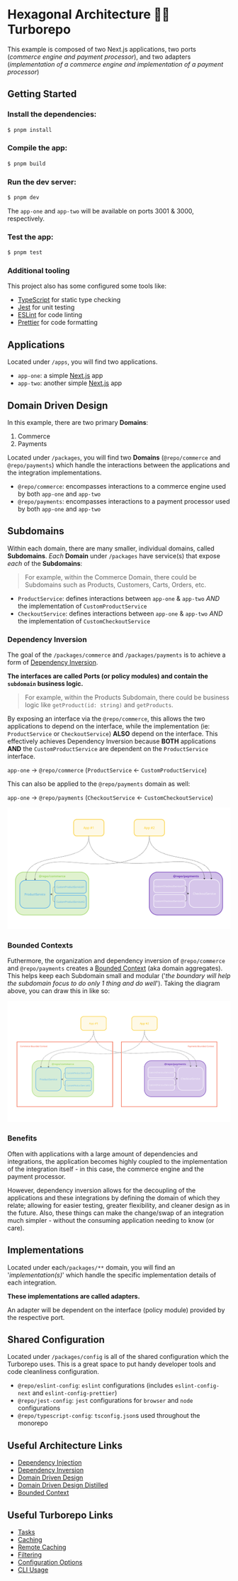 # Hexagonal Architecture 🤝🏼 Turborepo


This example is composed of two Next.js applications, two ports (_commerce engine and payment processor_), and two adapters (_implementation of a commerce engine and implementation of a payment processor_)

## Getting Started

### Install the dependencies:
```zsh
$ pnpm install
```
### Compile the app:
```zsh
$ pnpm build
```
### Run the dev server:
```zsh
$ pnpm dev
```
The `app-one` and `app-two` will be available on ports 3001 & 3000, respectively.

### Test the app:
```zsh
$ pnpm test
```

### Additional tooling

This project also has some configured some tools like:

- [TypeScript](https://www.typescriptlang.org/) for static type checking
- [Jest](https://jestjs.io/) for unit testing
- [ESLint](https://eslint.org/) for code linting
- [Prettier](https://prettier.io) for code formatting

## Applications

Located under `/apps`, you will find two applications.

- `app-one`: a simple [Next.js](https://nextjs.org/) app
- `app-two`: another simple [Next.js](https://nextjs.org/) app

## Domain Driven Design

In this example, there are two primary **Domains**: 

1. Commerce
2. Payments

Located under `/packages`, you will find two **Domains** (`@repo/commerce` and `@repo/payments`) which handle the interactions between the applications and the integration implementations.

- `@repo/commerce`: encompasses interactions to a commerce engine used by both `app-one` and `app-two`
- `@repo/payments`: encompasses interactions to a payment processor used by both `app-one` and `app-two`

## Subdomains

Within each domain, there are many smaller, individual domains, called **Subdomains**.  *Each* **Domain** under `/packages` have service(s) that expose _each_ of the **Subdomains**:

> For example, within the Commerce Domain, there could be Subdomains such as Products, Customers, Carts, Orders, etc.

- `ProductService`: defines interactions between `app-one` & `app-two` *AND* the implementation of `CustomProductService`
- `CheckoutService`: defines interactions between `app-one` & `app-two` *AND* the implementation of `CustomCheckoutService`


### Dependency Inversion

The goal of the `/packages/commerce` and `/packages/payments` is to achieve a form of [Dependency Inversion](https://tanzu.vmware.com/developer/blog/write-more-maintainable-testable-code-with-dependency-injection/).

**The interfaces are called Ports (or policy modules) and contain the `subdomain` business logic.**

> For example, within the Products Subdomain, there could be business logic like `getProduct(id: string)` and `getProducts`.

By exposing an interface via the `@repo/commerce`, this allows the two applications to depend on the interface, while the implementation (ie: `ProductService` or `CheckoutService`) **ALSO** depend on the interface.  This effectively achieves Dependency Inversion because **BOTH** applications **AND** the `CustomProductService` are dependent on the `ProductService` interface.

`app-one` -> `@repo/commerce` (`ProductService` <- `CustomProductService`)

This can also be applied to the `@repo/payments` domain as well:

`app-one` -> `@repo/payments` (`CheckoutService` <- `CustomCheckoutService`)

![Dependency Inversion Diagram](./docs/img/dependency_inversion_diagram.png)

### Bounded Contexts

Futhermore, the organization and dependency inversion of `@repo/commerce` and `@repo/payments` creates a [Bounded Context](https://martinfowler.com/bliki/BoundedContext.html) (aka domain aggregates).  This helps keep each Subdomain small and modular ('_the boundary will help the subdomain focus to do only 1 thing and do well_').  Taking the diagram above, you can draw this in like so:

![Bounded Context Diagram](./docs/img/bounded_context_diagram.png)


### Benefits

Often with applications with a large amount of dependencies and integrations, the application becomes highly coupled to the implementation of the integration itself - in this case, the commerce engine and the payment processor.

However, dependency inversion allows for the decoupling of the applications and these integrations by defining the domain of which they relate; allowing for easier testing, greater flexibility, and cleaner design as in the future.  Also, these things can make the change/swap of an integration much simpler - without the consuming application needing to know (or care).


## Implementations

Located under each`/packages/**` domain, you will find an '_implementation(s)_' which handle the specific implementation details of each integration. 

**These implementations are called adapters.**

An adapter will be dependent on the interface (policy module) provided by the respective port.


## Shared Configuration

Located under `/packages/config` is all of the shared configuration which the Turborepo uses. This is a great space to put handy developer tools and code cleanliness configuration.

- `@repo/eslint-config`: `eslint` configurations (includes `eslint-config-next` and `eslint-config-prettier`)
- `@repo/jest-config`: `jest` configurations for `browser` and `node` configurations
- `@repo/typescript-config`: `tsconfig.json`s used throughout the monorepo

## Useful Architecture Links
- [Dependency Injection](https://tanzu.vmware.com/developer/blog/write-more-maintainable-testable-code-with-dependency-injection/)
- [Dependency Inversion](https://tanzu.vmware.com/developer/blog/write-more-maintainable-testable-code-with-dependency-injection/)
- [Domain Driven Design](https://www.amazon.com/Domain-Driven-Design-Tackling-Complexity-Software/dp/0321125215)
- [Domain Driven Design Distilled](https://www.amazon.com/Domain-Driven-Design-Distilled-Vaughn-Vernon/dp/0134434420/ref=sr_1_1?crid=18YX1CM0VZZ2I&dib=eyJ2IjoiMSJ9.V38g5Do5w5nrE6OQbkJUMAIMZ5R0jvlcHZNXNSwxAsN6Cvp7aoGHTmGnqMSIzAkIO64RYPifAb88wqe9ypUnBwkICYx44hb1nu14DzrZV9A.N6Y0NsIsh-yrxzTmRa3Em9f3m1OMy00lmuuxA2QU8Mo&dib_tag=se&keywords=domain+driven+design+distilled&qid=1708559810&s=books&sprefix=domain+driven+design+distilled%2Cstripbooks%2C89&sr=1-1)
- [Bounded Context](https://martinfowler.com/bliki/BoundedContext.html)


## Useful Turborepo Links

- [Tasks](https://turbo.build/repo/docs/core-concepts/monorepos/running-tasks)
- [Caching](https://turbo.build/repo/docs/core-concepts/caching)
- [Remote Caching](https://turbo.build/repo/docs/core-concepts/remote-caching)
- [Filtering](https://turbo.build/repo/docs/core-concepts/monorepos/filtering)
- [Configuration Options](https://turbo.build/repo/docs/reference/configuration)
- [CLI Usage](https://turbo.build/repo/docs/reference/command-line-reference)
